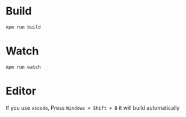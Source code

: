 

# Build
```
npm run build
```

# Watch

```
npm run watch
```


# Editor
If you use `vscode`, Press `Windows + Shift + B` it will build automatically